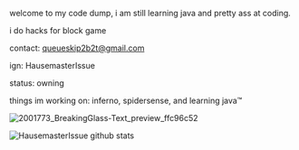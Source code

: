 welcome to my code dump, i am still learning java and pretty ass at coding.

i do hacks for block game

contact: queueskip2b2t@gmail.com

ign: HausemasterIssue

status: owning

things im working on: inferno, spidersense, and learning java™

![2001773_BreakingGlass-Text_preview_ffc96c52](https://user-images.githubusercontent.com/90464553/133123802-019314b4-3d93-446b-ad4e-05378b933dac.gif)

![HausemasterIssue github stats](https://github-readme-stats.vercel.app/api?username=HausemasterIssue&theme=prussian)




<!---
HausemasterIssue/HausemasterIssue is a ✨ special ✨ repository because its `README.md` (this file) appears on your GitHub profile.
You can click the Preview link to take a look at your changes.
--->
